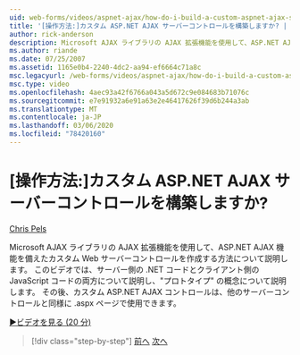 ```yaml
---
uid: web-forms/videos/aspnet-ajax/how-do-i-build-a-custom-aspnet-ajax-server-control
title: '[操作方法:]カスタム ASP.NET AJAX サーバーコントロールを構築しますか? | Microsoft Docs'
author: rick-anderson
description: Microsoft AJAX ライブラリの AJAX 拡張機能を使用して、ASP.NET AJAX 機能を備えたカスタム Web サーバーコントロールを作成する方法について説明します。 このビデオでは、
ms.author: riande
ms.date: 07/25/2007
ms.assetid: 1165e0b4-2240-4dc2-aa94-ef6664c71a8c
msc.legacyurl: /web-forms/videos/aspnet-ajax/how-do-i-build-a-custom-aspnet-ajax-server-control
msc.type: video
ms.openlocfilehash: 4aec93a42f6766a043a5d672c9e084683b71076c
ms.sourcegitcommit: e7e91932a6e91a63e2e46417626f39d6b244a3ab
ms.translationtype: MT
ms.contentlocale: ja-JP
ms.lasthandoff: 03/06/2020
ms.locfileid: "78420160"
---
```

# <a name="how-do-i-build-a-custom-aspnet-ajax-server-control"></a>[操作方法:]カスタム ASP.NET AJAX サーバーコントロールを構築しますか?

[Chris Pels](https://twitter.com/chrispels)

Microsoft AJAX ライブラリの AJAX 拡張機能を使用して、ASP.NET AJAX 機能を備えたカスタム Web サーバーコントロールを作成する方法について説明します。 このビデオでは、サーバー側の .NET コードとクライアント側の JavaScript コードの両方について説明し、"プロトタイプ" の概念について説明します。 その後、カスタム ASP.NET AJAX コントロールは、他のサーバーコントロールと同様に .aspx ページで使用できます。

[&#9654;ビデオを見る (20 分)](https://channel9.msdn.com/Blogs/ASP-NET-Site-Videos/how-do-i-build-a-custom-aspnet-ajax-server-control)

> [!div class="step-by-step"]
> [前へ](how-do-i-debug-aspnet-ajax-applications-using-visual-studio-2005.md)
> [次へ](how-do-i-use-javascript-to-refresh-an-aspnet-ajax-updatepanel.md)
